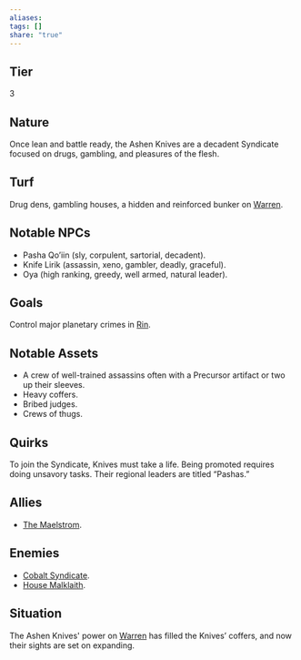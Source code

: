 ```yaml
---
aliases: 
tags: []
share: "true"
---
```

## Tier

3

## Nature

Once lean and battle ready, the Ashen Knives are a decadent Syndicate focused on drugs, gambling, and pleasures of the flesh.

## Turf

Drug dens, gambling houses, a hidden and reinforced bunker on [Warren](./Warren.md).

## Notable NPCs

- Pasha Qo’iin (sly, corpulent, sartorial, decadent).
- Knife Lirik (assassin, xeno, gambler, deadly, graceful).
- Oya (high ranking, greedy, well armed, natural leader).


## Goals

Control major planetary crimes in [Rin](./Rin.md).

## Notable Assets

- A crew of well-trained assassins often with a Precursor artifact or two up their sleeves.
- Heavy coffers.
- Bribed judges.
- Crews of thugs.


## Quirks

To join the Syndicate, Knives must take a life. Being promoted requires doing unsavory tasks. Their regional leaders are titled “Pashas.”

## Allies

- [The Maelstrom](./The%20Maelstrom.md).


## Enemies

- [Cobalt Syndicate](./Cobalt%20Syndicate.md).
- [House Malklaith](./House%20Malklaith.md).


## Situation

The Ashen Knives' power on [Warren](./Warren.md) has filled the Knives’ coffers, and now their sights are set on expanding.
